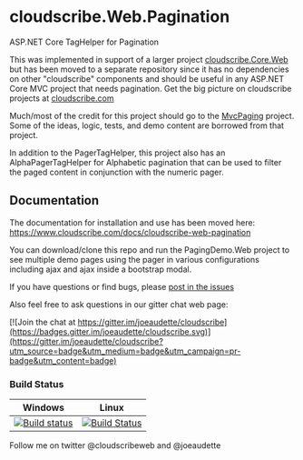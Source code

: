 # cloudscribe.Web.Pagination
ASP.NET Core TagHelper for Pagination

This was implemented in support of a larger project [cloudscribe.Core.Web](https://github.com/joeaudette/cloudscribe/) but has been moved to a separate repository since it has no dependencies on other "cloudscribe" components and should be useful in any ASP.NET Core MVC project that needs pagination. Get the big picture on cloudscribe projects at [cloudscribe.com](https://www.cloudscribe.com/docs/introduction)

Much/most of the credit for this project should go to the [MvcPaging](https://github.com/martijnboland/MvcPaging) project. Some of the ideas, logic, tests, and demo content are borrowed from that project.

In addition to the PagerTagHelper, this project also has an AlphaPagerTagHelper for Alphabetic pagination that can be used to filter the paged content in conjunction with the numeric pager.

## Documentation

The documentation for installation and use has been moved here: https://www.cloudscribe.com/docs/cloudscribe-web-pagination

You can download/clone this repo and run the PagingDemo.Web project to see multiple demo pages using the pager in various configurations including ajax and ajax inside a bootstrap modal.

If you have questions or find bugs, please [post in the issues](https://github.com/joeaudette/cloudscribe.Web.Pagination/issues)

Also feel free to ask questions in our gitter chat web page:

[![Join the chat at https://gitter.im/joeaudette/cloudscribe](https://badges.gitter.im/joeaudette/cloudscribe.svg)](https://gitter.im/joeaudette/cloudscribe?utm_source=badge&utm_medium=badge&utm_campaign=pr-badge&utm_content=badge)

### Build Status

| Windows  | Linux |
| ------------- | ------------- |
| [![Build status](https://ci.appveyor.com/api/projects/status/oe5lyktmbo8ucdyi/branch/master?svg=true)](https://ci.appveyor.com/project/joeaudette/cloudscribe-web-pagination/branch/master)  | [![Build Status](https://travis-ci.org/joeaudette/cloudscribe.Web.Pagination.svg?branch=master)](https://travis-ci.org/joeaudette/cloudscribe.Web.Pagination)  |

Follow me on twitter @cloudscribeweb and @joeaudette

